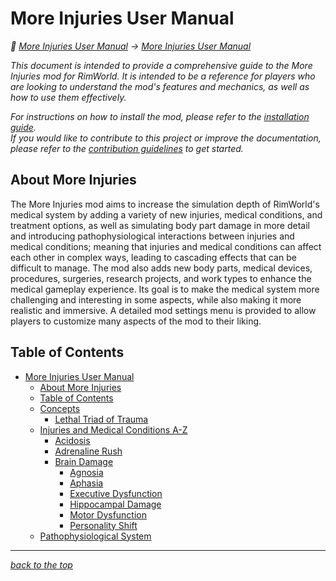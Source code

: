 # More Injuries User Manual

<!-- @generate_breadcrumb_trail {"template": "_:file_folder: {0}_", "connector": " $\\rightarrow$ "} -->
_:file_folder: [More Injuries User Manual](/docs/content/README.md) $\rightarrow$ [More Injuries User Manual](/docs/content/README.md)_
<!-- @end_generated_block -->

_This document is intended to provide a comprehensive guide to the More Injuries mod for RimWorld. It is intended to be a reference for players who are looking to understand the mod's features and mechanics, as well as how to use them effectively._

_For instructions on how to install the mod, please refer to the [installation guide](https://github.com/frederik-hoeft/rimworld-more-injuries/blob/main/INSTALL.md)._  
_If you would like to contribute to this project or improve the documentation, please refer to the [contribution guidelines](https://github.com/frederik-hoeft/rimworld-more-injuries/blob/main/CONTRIBUTING.md) to get started._

## About More Injuries

The More Injuries mod aims to increase the simulation depth of RimWorld's medical system by adding a variety of new injuries, medical conditions, and treatment options, as well as simulating body part damage in more detail and introducing pathophysiological interactions between injuries and medical conditions; meaning that injuries and medical conditions can affect each other in complex ways, leading to cascading effects that can be difficult to manage. The mod also adds new body parts, medical devices, procedures, surgeries, research projects, and work types to enhance the medical gameplay experience.
Its goal is to make the medical system more challenging and interesting in some aspects, while also making it more realistic and immersive. A detailed mod settings menu is provided to allow players to customize many aspects of the mod to their liking.

## Table of Contents

<!-- @generate_toc {"source": ".", "indent": 2} -->
- [More Injuries User Manual](/docs/content/README.md#more-injuries-user-manual)
  - [About More Injuries](/docs/content/README.md#about-more-injuries)
  - [Table of Contents](/docs/content/README.md#table-of-contents)
  - [Concepts](/docs/content/concepts.md#concepts)
    - [Lethal Triad of Trauma](/docs/content/concepts.md#lethal-triad-of-trauma)
  - [Injuries and Medical Conditions A-Z](/docs/content/injuries-and-medical-conditions-a-z/README.md#injuries-and-medical-conditions-a-z)
    - [Acidosis](/docs/content/injuries-and-medical-conditions-a-z/acidosis.md#acidosis)
    - [Adrenaline Rush](/docs/content/injuries-and-medical-conditions-a-z/adrenaline-rush.md#adrenaline-rush)
    - [Brain Damage](/docs/content/injuries-and-medical-conditions-a-z/brain-damage.md#brain-damage)
      - [Agnosia](/docs/content/injuries-and-medical-conditions-a-z/brain-damage.md#agnosia)
      - [Aphasia](/docs/content/injuries-and-medical-conditions-a-z/brain-damage.md#aphasia)
      - [Executive Dysfunction](/docs/content/injuries-and-medical-conditions-a-z/brain-damage.md#executive-dysfunction)
      - [Hippocampal Damage](/docs/content/injuries-and-medical-conditions-a-z/brain-damage.md#hippocampal-damage)
      - [Motor Dysfunction](/docs/content/injuries-and-medical-conditions-a-z/brain-damage.md#motor-dysfunction)
      - [Personality Shift](/docs/content/injuries-and-medical-conditions-a-z/brain-damage.md#personality-shift)
  - [Pathophysiological System](/docs/content/pathophysiological-system.md#pathophysiological-system)
<!-- @end_generated_block -->

<!-- @generate_link_to_top {"template": "---\n_[back to the top]({1})_"} -->
---
_[back to the top](#more-injuries-user-manual)_
<!-- @end_generated_block -->
